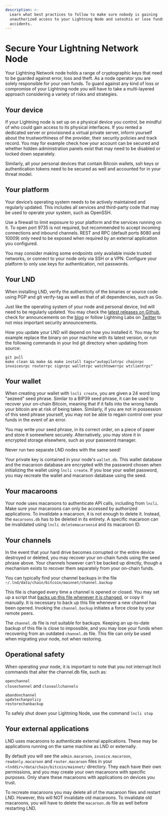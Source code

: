 ```yaml
---
description: >-
  Learn what best practices to follow to make sure nobody is gaining
  unauthorized access to your Lightning Node and satoshis or lose funds in
  accidents.
---
```


# Secure Your Lightning Network Node

Your Lightning Network node holds a range of cryptographic keys that need to be guarded against error, loss and theft. As a node operator you are solely responsible for your own funds. To guard against any kind of loss or compromise of your Lightning node you will have to take a multi-layered approach considering a variety of risks and strategies.

## Your device

If your Lightning node is set up on a physical device you control, be mindful of who could gain access to its physical interfaces. If you rented a dedicated server or provisioned a virtual private server, inform yourself about the trustworthiness of the provider, their security policies and track record. You may for example check how your account can be secured and whether hidden administration panels exist that may need to be disabled or locked down separately.

Similarly, all your personal devices that contain Bitcoin wallets, ssh keys or authentication tokens need to be secured as well and accounted for in your threat model.

## Your platform

Your device’s operating system needs to be actively maintained and regularly updated. This includes all services and third-party code that may be used to operate your system, such as OpenSSH.

Use a firewall to limit exposure to your platform and the services running on it. To open port 9735 is not required, but recommended to accept incoming connections and inbound channels. REST and RPC (default ports 8080 and 10009) only need to be exposed when required by an external application you configured.

You may consider making some endpoints only available inside trusted networks, or connect to your node only via SSH or a VPN. Configure your platform to only use keys for authentication, not passwords.

## Your LND

When installing LND, verify the authenticity of the binaries or source code using PGP and git verify-tag as well as that of all dependencies, such as Go.

Just like the operating system of your node and personal device, lnd will need to be regularly updated. You may check the [latest releases on Github](https://github.com/lightningnetwork/lnd/releases), check for announcements on the [blog](https://lightning.engineering/blog/) or follow Lightning Labs on [Twitter](https://twitter.com/lightning) to not miss important security announcements.

How you update your LND will depend on how you installed it. You may for example replace the binary on your machine with its latest version, or run the following commands in your lnd git directory when updating from source:

`git pull`\
`make clean && make && make install tags="autopilotrpc chainrpc invoicesrpc routerrpc signrpc walletrpc watchtowerrpc wtclientrpc"`

## Your wallet <a href="#docs-internal-guid-4d50a2e2-7fff-6a56-4160-813804306ee7" id="docs-internal-guid-4d50a2e2-7fff-6a56-4160-813804306ee7"></a>

When creating your wallet with `lncli create`, you are given a 24 word long "aezeed" seed phrase. Similar to a BIP39 seed phrase, it can be used to recover your on-chain Bitcoin, meaning that if it falls into the wrong hands your bitcoin are at risk of being taken. Similarly, if you are not in possession of this seed phrase yourself, you may not be able to regain control over your funds in the event of an error.

You may write your seed phrase, in its correct order, on a piece of paper and store it somewhere securely. Alternatively, you may store it in encrypted storage elsewhere, such as your password manager.

Never run two separate LND nodes with the same seed!

Your private key is contained in your node's `wallet.db`. This wallet database and the macaroon database are encrypted with the password chosen when initializing the wallet using `lncli create`. If you lose your wallet password, you may recreate the wallet and macaroon database using the seed.

## Your macaroons

Your node uses macaroons to authenticate API calls, including from `lncli`. Make sure your macaroons can only be accessed by authorized applications. To invalidate a macaroon, it is not enough to delete it. Instead, the `macaroons.db` has to be deleted in its entirety. A specific macaroon can be invalidated using `lncli deletemacaroonid` and its macaroon ID.

## Your channels <a href="#docs-internal-guid-8725c728-7fff-9b34-f746-fcdc7a49c5e5" id="docs-internal-guid-8725c728-7fff-9b34-f746-fcdc7a49c5e5"></a>

In the event that your hard drive becomes corrupted or the entire device destroyed or deleted, you may recover your on-chain funds using the seed phrase above. Your channels however can’t be backed up directly, though a mechanism exists to recover them separately from your on-chain funds.

You can typically find your channel backups in the file `~/.lnd/data/chain/bitcoin/mainnet/channel.backup`

This file is changed every time a channel is opened or closed. You may set up a script that [backs up this file whenever it is changed](https://gist.github.com/alexbosworth/2c5e185aedbdac45a03655b709e255a3), or copy it manually. It is necessary to back up this file whenever a new channel has been opened. Invoking the `channel.backup` initiates a force close by your remote peers.

The `channel.db` file is not suitable for backups. Keeping an up-to-date backup of this file is close to impossible, and you may lose your funds when recovering from an outdated `channel.db` file. This file can only be used when migrating your node, not when restoring.

## Operational safety <a href="#docs-internal-guid-f7878f4c-7fff-d8de-f925-4704b4d0790e" id="docs-internal-guid-f7878f4c-7fff-d8de-f925-4704b4d0790e"></a>

When operating your node, it is important to note that you not interrupt lncli commands that alter the channel.db file, such as:

`openchannel`\
`closechannel` and `closeallchannels`

`abandonchannel`\
`updatechanpolicy`\
`restorechanbackup`

To safely shut down your Lightning Node, use the command `lncli stop`

## Your external applications <a href="#docs-internal-guid-fb6b5911-7fff-e340-f874-86a51944a08c" id="docs-internal-guid-fb6b5911-7fff-e340-f874-86a51944a08c"></a>

LND uses macaroons to authenticate external applications. These may be applications running on the same machine as LND or externally.

By default you will see the `admin.macaroon`, `invoice.macaroon`, `readonly.macaroon` and `router.macaroon` files in your `<lnddir>/data/chain/bitcoin/mainnet/` directory. They each have their own permissions, and you may create your own macaroons with specific purposes. Only share these macaroons with applications on devices you trust.

To recreate macaroons you may delete all of the macaroon files and restart LND. However, this will NOT invalidate old macaroons. To invalidate old macaroons, you will have to delete the `macaroon.db` file as well before restarting LND.
